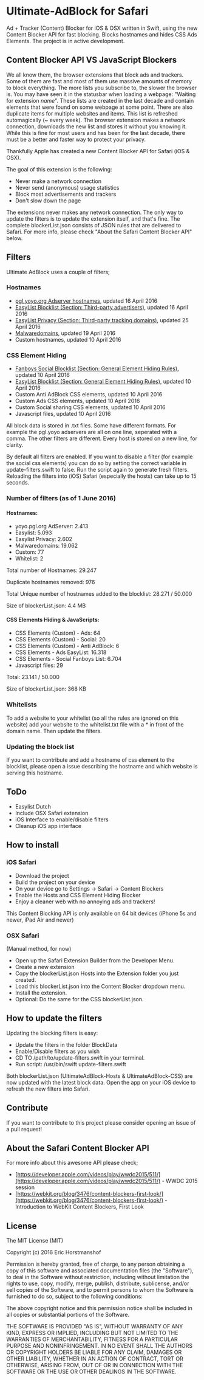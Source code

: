 # Ultimate-AdBlock for Safari
Ad + Tracker (Content) Blocker for iOS & OSX written in Swift, using the new Content Blocker API for fast blocking.
Blocks hostnames and hides CSS Ads Elements. The project is in active development.

## Content Blocker API VS JavaScript Blockers
We all know them, the browser extensions that block ads and trackers. Some of them are fast and most of them use massive amounts of memory to block everything. 
The more lists you subscribe to, the slower the browser is. You may have seen it in the statusbar when loading a webpage: "Waiting for extension *name*".
These lists are created in the last decade and contain elements that were found on some webpage at some point. There are also duplicate items for multiple websites and items.
This list is refreshed automagically (~ every week). The browser extension makes a network connection, downloads the new list and stores it without you knowing it.
While this is fine for most users and has been for the last decade, there must be a better and faster way to protect your privacy.

Thankfully Apple has created a new Content Blocker API for Safari (iOS & OSX).

The goal of this extension is the following:

- Never make a network connection
- Never send (anonymous) usage statistics
- Block most advertisements and trackers
- Don't slow down the page

The extensions never makes any network connection. The only way to update the filters is to update the extension itself, and that's fine.
The complete blockerList.json consists of JSON rules that are delivered to Safari. For more info, please check "About the Safari Content Blocker API" below.

## Filters
Ultimate AdBlock uses a couple of filters;

### Hostnames
- [pgl.yoyo.org Adserver hostnames](https://pgl.yoyo.org/adservers/), updated 16 April 2016
- [EasyList Blocklist (Section: Third-party advertisers)](https://easylist-downloads.adblockplus.org/easylist.txt), updated 16 April 2016
- [EasyList Privacy (Section: Third-party tracking domains)](https://easylist-downloads.adblockplus.org/easyprivacy.txt), updated 25 April 2016
- [Malwaredomains](http://mirror1.malwaredomains.com), updated 19 April 2016
- Custom hostnames, updated 10 April 2016

### CSS Element Hiding
- [Fanboys Social Blocklist (Section: General Element Hiding Rules)](https://easylist-downloads.adblockplus.org/fanboy-social.txt), updated 10 April 2016
- [EasyList Blocklist (Section: General Element Hiding Rules)](https://easylist-downloads.adblockplus.org/easylist.txt), updated 10 April 2016
- Custom Anti AdBlock CSS elements, updated 10 April 2016
- Custom Ads CSS elements, updated 10 April 2016
- Custom Social sharing CSS elements, updated 10 April 2016
- Javascript files, updated 10 April 2016

All block data is stored in .txt files. Some have different formats. For example the pgl.yoyo adservers are all on one line, seperated with a comma.
The other filters are different. Every host is stored on a new line, for clarity.

By default all filters are enabled. If you want to disable a filter (for example the social css elements) you can do so by setting the correct variable in update-filters.swift to false.
Run the script again to generate fresh filters. Reloading the filters into (iOS) Safari (especially the hosts) can take up to 15 seconds.

### Number of filters (as of 1 June 2016)

#### Hostnames:
- yoyo.pgl.org AdServer: 2.413
- Easylist: 5.093
- Easylist Privacy: 2.602
- Malwaredomains: 19.062
- Custom: 77
- Whitelist: 2

Total number of Hostnames: 29.247

Duplicate hostnames removed: 976

Total Unique number of hostnames added to the blocklist: 28.271 / 50.000

Size of blockerList.json: 4.4 MB

#### CSS Elements Hiding & JavaScripts:
- CSS Elements (Custom) - Ads: 64
- CSS Elements (Custom) - Social: 20
- CSS Elements (Custom) - Anti AdBlock: 6
- CSS Elements - Ads EasyList: 16.318
- CSS Elements - Social Fanboys List: 6.704
- Javascript files: 29

Total: 23.141 / 50.000

Size of blockerList.json: 368 KB

### Whitelists
To add a website to your whitelist (so all the rules are ignored on this website) add your website to the whitelist.txt file with a * in front of the domain name. Then update the filters.

### Updating the block list
If you want to contribute and add a hostname of css element to the blocklist, please open a issue describing the hostname and which website is serving this hostname.

## ToDo
- Easylist Dutch
- Include OSX Safari extension
- iOS Interface to enable/disable filters
- Cleanup iOS app interface

## How to install

### iOS Safari

- Download the project
- Build the project on your device
- On your device go to Settings -> Safari -> Content Blockers
- Enable the Hosts and CSS Element Hiding Blocker
- Enjoy a cleaner web with no annoying ads and trackers!

This Content Blocking API is only available on 64 bit devices (iPhone 5s and newer, iPad Air and newer)

### OSX Safari
(Manual method, for now)
- Open up the Safari Extension Builder from the Developer Menu.
- Create a new extension
- Copy the blockerList.json Hosts into the Extension folder you just created.
- Load this blockerList.json into the Content Blocker dropdown menu.
- Install the extension.
- Optional: Do the same for the CSS blockerList.json.

## How to update the filters

Updating the blocking filters is easy:

- Update the filters in the folder BlockData
- Enable/Disable filters as you wish
- CD TO /path/to/update-filters.swift in your terminal.
- Run script: /usr/bin/swift update-filters.swift

Both blockerList.json (UltimateAdBlock-Hosts & UltimateAdBlock-CSS) are now updated with the latest block data. Open the app on your iOS device to refresh the new filters into Safari.

## Contribute

If you want to contribute to this project please consider opening an issue of a pull request!

## About the Safari Content Blocker API

For more info about this awesome API please check;

- [https://developer.apple.com/videos/play/wwdc2015/511/](https://developer.apple.com/videos/play/wwdc2015/511/) - WWDC 2015 session
- [https://webkit.org/blog/3476/content-blockers-first-look/](https://webkit.org/blog/3476/content-blockers-first-look/) - Introduction to WebKit Content Blockers, First Look

## License
The MIT License (MIT)

Copyright (c) 2016 Eric Horstmanshof

Permission is hereby granted, free of charge, to any person obtaining a copy
of this software and associated documentation files (the "Software"), to deal
in the Software without restriction, including without limitation the rights
to use, copy, modify, merge, publish, distribute, sublicense, and/or sell
copies of the Software, and to permit persons to whom the Software is
furnished to do so, subject to the following conditions:

The above copyright notice and this permission notice shall be included in all
copies or substantial portions of the Software.

THE SOFTWARE IS PROVIDED "AS IS", WITHOUT WARRANTY OF ANY KIND, EXPRESS OR
IMPLIED, INCLUDING BUT NOT LIMITED TO THE WARRANTIES OF MERCHANTABILITY,
FITNESS FOR A PARTICULAR PURPOSE AND NONINFRINGEMENT. IN NO EVENT SHALL THE
AUTHORS OR COPYRIGHT HOLDERS BE LIABLE FOR ANY CLAIM, DAMAGES OR OTHER
LIABILITY, WHETHER IN AN ACTION OF CONTRACT, TORT OR OTHERWISE, ARISING FROM,
OUT OF OR IN CONNECTION WITH THE SOFTWARE OR THE USE OR OTHER DEALINGS IN THE
SOFTWARE.